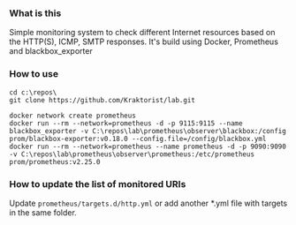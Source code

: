 ### What is this
Simple monitoring system to check different Internet resources based on the HTTP(S), ICMP, SMTP responses.
It's build using Docker, Prometheus and blackbox_exporter 

### How to use

```
cd c:\repos\
git clone https://github.com/Kraktorist/lab.git

docker network create prometheus
docker run --rm --network=prometheus -d -p 9115:9115 --name blackbox_exporter -v C:\repos\lab\prometheus\observer\blackbox:/config prom/blackbox-exporter:v0.18.0 --config.file=/config/blackbox.yml
docker run --rm --network=prometheus --name prometheus -d -p 9090:9090 -v C:\repos\lab\prometheus\observer\prometheus:/etc/prometheus  prom/prometheus:v2.25.0
```

### How to update the list of monitored URIs

Update ```prometheus/targets.d/http.yml``` or add another *.yml file with targets in the same folder.